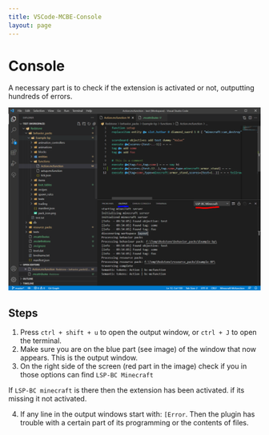```yaml
---
title: VSCode-MCBE-Console
layout: page
---
```


# Console

A necessary part is to check if the extension is activated or not, outputting hundreds of errors.

![console](../images/console.png)

## Steps

1. Press `ctrl + shift + u` to open the output window, or `ctrl + J` to open the terminal.
2. Make sure you are on the blue part (see image) of the window that now appears. This is the output window.
3. On the right side of the screen (red part in the image) check if you in those options can find `LSP-BC Minecraft`

If `LSP-BC minecraft` is there then the extension has been activated. if its missing it not activated.

4. If any line in the output windows start with: `[Error`. Then the plugin has trouble with a certain part of its programming or the contents of files.
